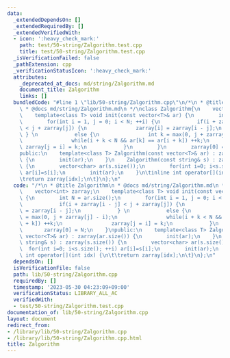 ```yaml
---
data:
  _extendedDependsOn: []
  _extendedRequiredBy: []
  _extendedVerifiedWith:
  - icon: ':heavy_check_mark:'
    path: test/50-string/Zalgorithm.test.cpp
    title: test/50-string/Zalgorithm.test.cpp
  _isVerificationFailed: false
  _pathExtension: cpp
  _verificationStatusIcon: ':heavy_check_mark:'
  attributes:
    _deprecated_at_docs: md/string/Zalgorithm.md
    document_title: Zalgorithm
    links: []
  bundledCode: "#line 1 \"lib/50-string/Zalgorithm.cpp\"\n/*\n * @title Zalgorithm\n\
    \ * @docs md/string/Zalgorithm.md\n */\nclass Zalgorithm{\n    vector<int> zarray;\n\
    \    template<class T> void init(const vector<T>& ar) {\n        int N = ar.size();\n\
    \        for(int i = 1, j = 0; i < N; ++i) {\n            if(i + zarray[i - j]\
    \ < j + zarray[j]) {\n                zarray[i] = zarray[i - j];\n           \
    \ } \n            else {\n                int k = max(0, j + zarray[j] - i);\n\
    \                while(i + k < N && ar[k] == ar[i + k]) ++k;\n               \
    \ zarray[j = i] = k;\n            }\n        }\n        zarray[0] = N;\n    }\n\
    public:\n    template<class T> Zalgorithm(const vector<T>& ar) : zarray(ar.size())\
    \ {\n        init(ar);\n    }\n    Zalgorithm(const string& s) : zarray(s.size())\
    \ {\n        vector<char> ar(s.size());\n        for(int i=0; i<s.size(); ++i)\
    \ ar[i]=s[i];\n        init(ar);\n    }\n\tinline int operator[](int idx) {\n\t\
    \treturn zarray[idx];\n\t}\n};\n"
  code: "/*\n * @title Zalgorithm\n * @docs md/string/Zalgorithm.md\n */\nclass Zalgorithm{\n\
    \    vector<int> zarray;\n    template<class T> void init(const vector<T>& ar)\
    \ {\n        int N = ar.size();\n        for(int i = 1, j = 0; i < N; ++i) {\n\
    \            if(i + zarray[i - j] < j + zarray[j]) {\n                zarray[i]\
    \ = zarray[i - j];\n            } \n            else {\n                int k\
    \ = max(0, j + zarray[j] - i);\n                while(i + k < N && ar[k] == ar[i\
    \ + k]) ++k;\n                zarray[j = i] = k;\n            }\n        }\n \
    \       zarray[0] = N;\n    }\npublic:\n    template<class T> Zalgorithm(const\
    \ vector<T>& ar) : zarray(ar.size()) {\n        init(ar);\n    }\n    Zalgorithm(const\
    \ string& s) : zarray(s.size()) {\n        vector<char> ar(s.size());\n      \
    \  for(int i=0; i<s.size(); ++i) ar[i]=s[i];\n        init(ar);\n    }\n\tinline\
    \ int operator[](int idx) {\n\t\treturn zarray[idx];\n\t}\n};\n"
  dependsOn: []
  isVerificationFile: false
  path: lib/50-string/Zalgorithm.cpp
  requiredBy: []
  timestamp: '2023-05-30 04:23:09+09:00'
  verificationStatus: LIBRARY_ALL_AC
  verifiedWith:
  - test/50-string/Zalgorithm.test.cpp
documentation_of: lib/50-string/Zalgorithm.cpp
layout: document
redirect_from:
- /library/lib/50-string/Zalgorithm.cpp
- /library/lib/50-string/Zalgorithm.cpp.html
title: Zalgorithm
---
```


